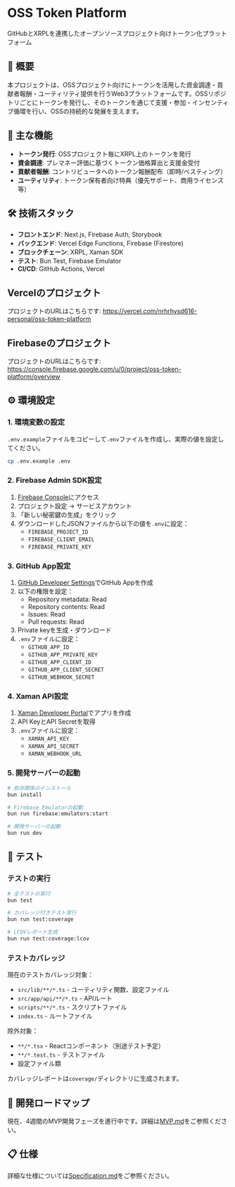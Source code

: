 # OSS Token Platform

GitHubとXRPLを連携したオープンソースプロジェクト向けトークン化プラットフォーム

## 📝 概要

本プロジェクトは、OSSプロジェクト向けにトークンを活用した資金調達・貢献者報酬・ユーティリティ提供を行うWeb3プラットフォームです。OSSリポジトリごとにトークンを発行し、そのトークンを通じて支援・参加・インセンティブ循環を行い、OSSの持続的な発展を支えます。

## 🎯 主な機能

- **トークン発行**: OSSプロジェクト毎にXRPL上のトークンを発行
- **資金調達**: プレマネー評価に基づくトークン価格算出と支援金受付
- **貢献者報酬**: コントリビュータへのトークン報酬配布（即時/ベスティング）
- **ユーティリティ**: トークン保有者向け特典（優先サポート、商用ライセンス等）

## 🛠 技術スタック

- **フロントエンド**: Next.js, Firebase Auth, Storybook
- **バックエンド**: Vercel Edge Functions, Firebase (Firestore)
- **ブロックチェーン**: XRPL, Xaman SDK
- **テスト**: Bun Test, Firebase Emulator
- **CI/CD**: GitHub Actions, Vercel

## Vercelのプロジェクト

プロジェクトのURLはこちらです: <https://vercel.com/nrhrhysd616-personal/oss-token-platform>

## Firebaseのプロジェクト

プロジェクトのURLはこちらです: <https://console.firebase.google.com/u/0/project/oss-token-platform/overview>

## ⚙️ 環境設定

### 1. 環境変数の設定

`.env.example`ファイルをコピーして`.env`ファイルを作成し、実際の値を設定してください。

```bash
cp .env.example .env
```

### 2. Firebase Admin SDK設定

1. [Firebase Console](https://console.firebase.google.com/u/0/project/oss-token-platform/overview)にアクセス
2. プロジェクト設定 → サービスアカウント
3. 「新しい秘密鍵の生成」をクリック
4. ダウンロードしたJSONファイルから以下の値を`.env`に設定：
   - `FIREBASE_PROJECT_ID`
   - `FIREBASE_CLIENT_EMAIL`
   - `FIREBASE_PRIVATE_KEY`

### 3. GitHub App設定

1. [GitHub Developer Settings](https://github.com/settings/apps)でGitHub Appを作成
2. 以下の権限を設定：
   - Repository metadata: Read
   - Repository contents: Read
   - Issues: Read
   - Pull requests: Read
3. Private keyを生成・ダウンロード
4. `.env`ファイルに設定：
   - `GITHUB_APP_ID`
   - `GITHUB_APP_PRIVATE_KEY`
   - `GITHUB_APP_CLIENT_ID`
   - `GITHUB_APP_CLIENT_SECRET`
   - `GITHUB_WEBHOOK_SECRET`

### 4. Xaman API設定

1. [Xaman Developer Portal](https://apps.xaman.dev/)でアプリを作成
2. API KeyとAPI Secretを取得
3. `.env`ファイルに設定：
   - `XAMAN_API_KEY`
   - `XAMAN_API_SECRET`
   - `XAMAN_WEBHOOK_URL`

### 5. 開発サーバーの起動

```bash
# 依存関係のインストール
bun install

# Firebase Emulatorの起動
bun run firebase:emulators:start

# 開発サーバーの起動
bun run dev
```

## 🧪 テスト

### テストの実行

```bash
# 全テストの実行
bun test

# カバレッジ付きテスト実行
bun run test:coverage

# LCOVレポート生成
bun run test:coverage:lcov
```

### テストカバレッジ

現在のテストカバレッジ対象：

- `src/lib/**/*.ts` - ユーティリティ関数、設定ファイル
- `src/app/api/**/*.ts` - APIルート
- `scripts/**/*.ts` - スクリプトファイル
- `index.ts` - ルートファイル

除外対象：

- `**/*.tsx` - Reactコンポーネント（別途テスト予定）
- `**/*.test.ts` - テストファイル
- 設定ファイル類

カバレッジレポートは`coverage/`ディレクトリに生成されます。

<!-- ## 📚 Storybook

UIコンポーネントの開発とドキュメント化にはStorybookを使用しています。

```bash
# 開発サーバーの起動
bun run storybook

# 静的ビルド
bun run build-storybook
```

Storybookは以下のURLで確認できます：

- 開発環境: <http://localhost:6006>
- 本番環境: <https://oss-token-platform.vercel.app/storybook> -->

## 🚀 開発ロードマップ

現在、4週間のMVP開発フェーズを進行中です。詳細は[MVP.md](./docs/MVP.md)をご参照ください。

<!-- ## 🔍 アーキテクチャ

システム設計の詳細については[Architecture.md](Architecture.md)をご参照ください。 -->

## 📋 仕様

詳細な仕様については[Specification.md](./docs/Specification.md)をご参照ください。
